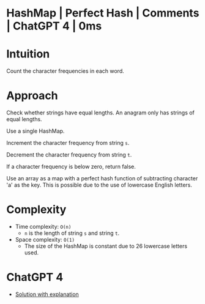 # HashMap | Perfect Hash | Comments | ChatGPT 4 | 0ms

# Intuition

Count the character frequencies in each word.

# Approach

Check whether strings have equal lengths. An anagram only has strings of equal lengths.

Use a single HashMap. 

Increment the character frequency from string `s`.

Decrement the character frequency from string `t`.

If a character frequency is below zero, return false.

Use an array as a map with a perfect hash function of subtracting character 'a' as the key. This is possible due to the use of lowercase English letters.

# Complexity

- Time complexity: `O(n)`
    - `n` is the length of string `s` and string `t`.
- Space complexity: `O(1)`
    - The size of the HashMap is constant due to 26 lowercase letters used.

# ChatGPT 4

- [Solution with explanation](https://chat.openai.com/share/2c11e069-4512-408e-97f1-b9706d523a8b)
